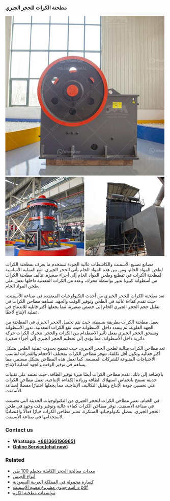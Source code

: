 <h3>مطحنة الكرات للحجر الجيري</h3><img src='1701854028.jpg' alt=''><p>مصانع تصنيع الأسمنت والكاشطات عالية الجودة تستخدم ما يعرف بمطحنة الكرات لطحن المواد الخام، ومن بين هذه المواد الخام يأتي الحجر الجيري. تقع العملية الأساسية لمطحنة الكرات في تقطيع وطحن المواد الخام إلى أجزاء صغيرة. تتألف مطحنة الكرات من أسطوانة كبيرة تدور بواسطة محرك، وعدد من الكرات المعدنية داخلها تعمل على طحن المواد الخام.</p><p>تعد مطحنة الكرات للحجر الجيري من أحدث التكنولوجيات المعتمدة في صناعة الأسمنت، حيث تقدم كفاءة عالية في الطحن وتوفير الوقت والجهد. تساهم مطاحن الكرات في تقليل حجم الحجر الجيري الخام إلى حصص صغيرة، مما يجعلها أكثر قابلية للاندماج في عملية الإنتاج لاحقًا.</p><p>يعمل مطحنة الكرات بطريقة بسيطة، حيث يتم تحميل الحجر الجيري في المطحنة من الجهة العلوية، ثم يتمدد داخل الأسطوانة حيث تقع الكرات المعدنية. تدور الأسطوانة وتسحق الحجر الجيري بفعل تأثير الاصطدام بين الكرات والحجر. تتحرك الكرات حركة دائرية داخل الأسطوانة، مما يؤدي إلى تحطيم الحجر الجيري إلى أجزاء صغيرة.</p><p>تعد مطاحن الكرات مثالية لطحن الحجر الجيري، حيث تسمح بحدوث عملية الطحن بشكل أكثر فعالية وتكون أقل تكلفةً. تتوفر مطاحن الكرات بمختلف الأحجام والقدرات لتناسب الاحتياجات المتنوعة للشركات المصنعة. كما تعمل هذه المطاحن بشكل مستمر، مما يساهم في توفير الوقت والجهد لعملية الإنتاج.</p><p>بالإضافة إلى ذلك، تقدم مطاحن الكرات أيضًا ميزة توفير الطاقة، حيث تعتمد على تقنيات حديثة تسمح بانخفاض استهلاك الطاقة وزيادة الكفاءة الإنتاجية. تعمل مطاحن الكرات على تحسين جودة الإنتاج وتقليل التكاليف الإنتاجية، مما يجعلها اختيارًا مفضلًا لصناعة الأسمنت.</p><p>في الختام، تعتبر مطاحن الكرات للحجر الجيري من التكنولوجيات الحديثة التي تحسنت في صناعة الأسمنت. توفر مطاحن الكرات كفاءة عالية وتوفير وقت وجهد في طحن الحجر الجيري. بفضل تكنولوجياتها المبتكرة، تعتبر مطاحن الكرات خيارًا فعالًا واقتصاديًا لاستخدامها في صناعة الأسمنت.</p><h3>Contact us</h3><ul><li><strong>Whatsapp:&nbsp;<a href="https://wa.me/8613661969651">+8613661969651</a></strong></li><li><a href="https://swt.shibang-china.com/?git&amp;zhl&amp;مطحنة الكرات للحجر الجيري"><strong>Online Service(chat now)</strong></a></li></ul><h3>Related</h3><ul><li><a href='معدات معالجة الحجر الكاملة محطم 100 طن.md'>معدات معالجة الحجر الكاملة محطم 100 طن</a></li><li><a href='أنواع الجبس.md'>أنواع الجبس</a></li><li><a href='كسارة محمولة في المملكة العربية السعودية.md'>كسارة محمولة في المملكة العربية السعودية</a></li><li><a href='دراسة جدوى مشروع مصنع الإسمنت pdf.md'>دراسة جدوى مشروع مصنع الإسمنت pdf</a></li><li><a href='مواصفات مطحنة الكرة.md'>مواصفات مطحنة الكرة</a></li></ul>